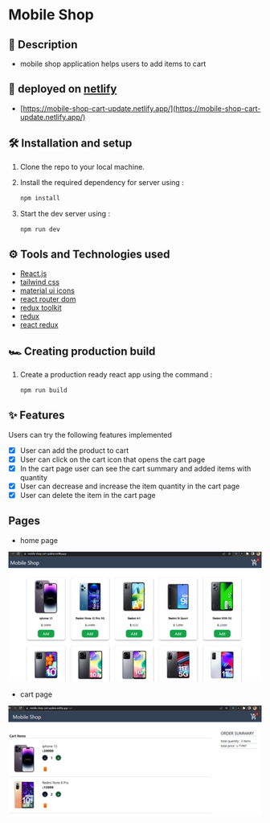 # Mobile Shop

## :page_facing_up: Description

- mobile shop application helps users to add items to cart

## 🚀 deployed on [netlify](https://app.netlify.com/)

- [https://mobile-shop-cart-update.netlify.app/](https://mobile-shop-cart-update.netlify.app/)

## 🛠 Installation and setup

1. Clone the repo to your local machine.
2. Install the required dependency for server using :

   ```javascript
   npm install
   ```

3. Start the dev server using :

   ```javascript
   npm run dev
   ```

## ⚙ Tools and Technologies used

- [React.js](https://react.dev/)
- [tailwind css](https://tailwindcss.com/)
- [material ui icons](https://mui.com/material-ui/getting-started/installation/)
- [react router dom](https://reactrouter.com/en/main)
- [redux toolkit](https://redux-toolkit.js.org/)
- [redux](https://redux.js.org/)
- [react redux](https://react-redux.js.org/)

## 🏎 Creating production build

1. Create a production ready react app using the command :

   ```javascript
   npm run build
   ```

## ✨ Features

Users can try the following features implemented

- [x] User can add the product to cart
- [x] User can click on the cart icon that opens the cart page
- [x] In the cart page user can see the cart summary and added items with quantity
- [x] User can decrease and increase the item quantity in the cart page
- [x] User can delete the item in the cart page

## Pages

- home page

![home-page](./public/readme-images/home-page.PNG)

- cart page

![cart-page](./public/readme-images/cart-page.PNG)

